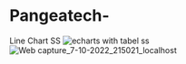 # Pangeatech-
 Line Chart SS
 ![echarts](https://user-images.githubusercontent.com/98046486/194601176-7455f303-aa45-44bb-8deb-5f1beaa4ea2d.svg)
 with tabel ss
 ![Web capture_7-10-2022_215021_localhost](https://user-images.githubusercontent.com/98046486/194601419-7979342d-986b-4786-ad99-47a592f9b8f6.jpeg)
